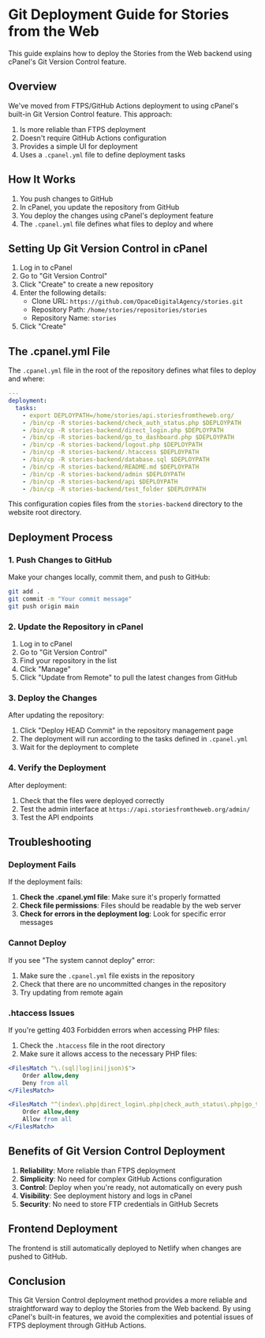 # Git Deployment Guide for Stories from the Web

This guide explains how to deploy the Stories from the Web backend using cPanel's Git Version Control feature.

## Overview

We've moved from FTPS/GitHub Actions deployment to using cPanel's built-in Git Version Control feature. This approach:

1. Is more reliable than FTPS deployment
2. Doesn't require GitHub Actions configuration
3. Provides a simple UI for deployment
4. Uses a `.cpanel.yml` file to define deployment tasks

## How It Works

1. You push changes to GitHub
2. In cPanel, you update the repository from GitHub
3. You deploy the changes using cPanel's deployment feature
4. The `.cpanel.yml` file defines what files to deploy and where

## Setting Up Git Version Control in cPanel

1. Log in to cPanel
2. Go to "Git Version Control"
3. Click "Create" to create a new repository
4. Enter the following details:
   - Clone URL: `https://github.com/OpaceDigitalAgency/stories.git`
   - Repository Path: `/home/stories/repositories/stories`
   - Repository Name: `stories`
5. Click "Create"

## The .cpanel.yml File

The `.cpanel.yml` file in the root of the repository defines what files to deploy and where:

```yaml
---
deployment:
  tasks:
    - export DEPLOYPATH=/home/stories/api.storiesfromtheweb.org/
    - /bin/cp -R stories-backend/check_auth_status.php $DEPLOYPATH
    - /bin/cp -R stories-backend/direct_login.php $DEPLOYPATH
    - /bin/cp -R stories-backend/go_to_dashboard.php $DEPLOYPATH
    - /bin/cp -R stories-backend/logout.php $DEPLOYPATH
    - /bin/cp -R stories-backend/.htaccess $DEPLOYPATH
    - /bin/cp -R stories-backend/database.sql $DEPLOYPATH
    - /bin/cp -R stories-backend/README.md $DEPLOYPATH
    - /bin/cp -R stories-backend/admin $DEPLOYPATH
    - /bin/cp -R stories-backend/api $DEPLOYPATH
    - /bin/cp -R stories-backend/test_folder $DEPLOYPATH
```

This configuration copies files from the `stories-backend` directory to the website root directory.

## Deployment Process

### 1. Push Changes to GitHub

Make your changes locally, commit them, and push to GitHub:

```bash
git add .
git commit -m "Your commit message"
git push origin main
```

### 2. Update the Repository in cPanel

1. Log in to cPanel
2. Go to "Git Version Control"
3. Find your repository in the list
4. Click "Manage"
5. Click "Update from Remote" to pull the latest changes from GitHub

### 3. Deploy the Changes

After updating the repository:

1. Click "Deploy HEAD Commit" in the repository management page
2. The deployment will run according to the tasks defined in `.cpanel.yml`
3. Wait for the deployment to complete

### 4. Verify the Deployment

After deployment:

1. Check that the files were deployed correctly
2. Test the admin interface at `https://api.storiesfromtheweb.org/admin/`
3. Test the API endpoints

## Troubleshooting

### Deployment Fails

If the deployment fails:

1. **Check the .cpanel.yml file**: Make sure it's properly formatted
2. **Check file permissions**: Files should be readable by the web server
3. **Check for errors in the deployment log**: Look for specific error messages

### Cannot Deploy

If you see "The system cannot deploy" error:

1. Make sure the `.cpanel.yml` file exists in the repository
2. Check that there are no uncommitted changes in the repository
3. Try updating from remote again

### .htaccess Issues

If you're getting 403 Forbidden errors when accessing PHP files:

1. Check the `.htaccess` file in the root directory
2. Make sure it allows access to the necessary PHP files:

```apache
<FilesMatch "\.(sql|log|ini|json)$">
    Order allow,deny
    Deny from all
</FilesMatch>

<FilesMatch "^(index\.php|direct_login\.php|check_auth_status\.php|go_to_dashboard\.php|logout\.php)$">
    Order allow,deny
    Allow from all
</FilesMatch>
```

## Benefits of Git Version Control Deployment

1. **Reliability**: More reliable than FTPS deployment
2. **Simplicity**: No need for complex GitHub Actions configuration
3. **Control**: Deploy when you're ready, not automatically on every push
4. **Visibility**: See deployment history and logs in cPanel
5. **Security**: No need to store FTP credentials in GitHub Secrets

## Frontend Deployment

The frontend is still automatically deployed to Netlify when changes are pushed to GitHub.

## Conclusion

This Git Version Control deployment method provides a more reliable and straightforward way to deploy the Stories from the Web backend. By using cPanel's built-in features, we avoid the complexities and potential issues of FTPS deployment through GitHub Actions.